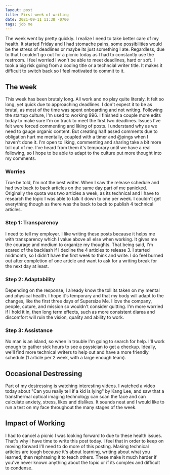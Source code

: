```yaml
---
layout: post
title: First week of writing
date: 2021-09-11 11:38 -0700
tags: job me
---
```

The week went by pretty quickly. I realize I need to take better care of my health. It started Friday and I had stomache pains, some possibilities would be the stress of deadlines or maybe its just something I ate. Regardless, due to that I couldn't go out for a picnic today as I had to constantly use the restroom. I feel worried I won't be able to meet deadlines, hard or soft. I took a big risk going from a coding title or a techncial writer title. It makes it difficult to switch back so I feel motivated to commit to it.

## The week

This week has been brutaly long. All work and no play quite literaly. It felt so long, yet quick due to approaching deadlines. I don't expect it to be as brutal, as most of the time was spent onboarding and not writing. Following the startup culture, I'm used to working 996. I finished a couple more edits today to make sure I'm on track to meet the first two deadlines. Issues I've felt were forced commenting and liking of posts. I understand why as we need to gauge organic content. But creating half assed comments due to obligation hurt me mentally, coupled with a timer and @pings when I haven't done it. I'm open to liking, commenting and sharing take a bit more toll out of me. I've heard from them it's temporary until we have a real following, so I hope to be able to adapt to the culture put more thought into my comments.

### Worries

True be told, I'm not the best writer. When I saw the release schedule and had two back to back articles on the same day part of me panicked. Originally the quota was two articles a week, as its technical and I have to research the topic I was able to talk it down to one per week. I couldn't get everything though as there was the back to back to publish 4 technical articles.

### Step 1: Transparency

I need to tell my employer. I like writing these posts because it helps me with transparency which I value above all else when working. It gives me the courage and medium to organize my thoughts. That being said, I'm scared of the backlash if I decline the 4 articles to release 3. I started midmonth, so I didn't have the first week to think and write. I do feel burned out after completion of one article and want to ask for a writing break for the next day at least.

### Step 2: Adaptability

Depending on the response, I already know the toll its taken on my mental and physical health. I hope it's temporary and that my body will adapt to the changes, like the first three days of Supersize Me. I love the company, people, cuture, and mission so wouldn't consider quitting. I'm more worried if I hold it in, then long term effects, such as more consistent diarea and discomfort will ruin the vision, quality and ability to work.

### Step 3: Assistance

No man is an island, so when in trouble I'm going to search for help. I'll work enough to gather sick hours to see a psysician to get a checkup. Ideally, we'll find more technical writers to help out and have a more friendly schedule (1 article per 2 week, with a large enough team).

## Occasional Destressing

Part of my destressing is watching interesting videos. I watched a video today about "Can you really tell if a kid is lying" by Kang Lee, and saw that a transthermal optical imaging technology can scan the face and can calculate anxiety, stress, likes and dislikes. It sounds neat and I would like to run a test on my face throughout the many stages of the week.

## Impact of Working

I had to cancel a picnic I was looking forward to due to these health issues. That's why I have time to write this post today. I feel that in order to keep on moving forward I'll need to do more of this posting. Making technical articles are tough because it's about learning, writing about what you learned, then rephrasing it to teach others. These make it much harder if you've never known anything about the topic or if its complex and difficult to condense.
